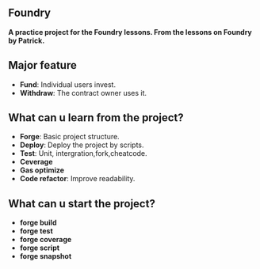 ## Foundry

**A practice project for the Foundry lessons. From the lessons on Foundry by Patrick.**



## Major feature

-   **Fund**: Individual users invest.
-   **Withdraw**: The contract owner uses it.


## What can u learn from the project?

-   **Forge**: Basic project structure.
-   **Deploy**: Deploy the project by scripts.
-   **Test**: Unit, intergration,fork,cheatcode.
-   **Ceverage**
-   **Gas optimize**
-   **Code refactor**: Improve readability.


## What can u start the project?

-   **forge build**
-   **forge test**
-   **forge coverage**
-   **forge script**
-   **forge snapshot**